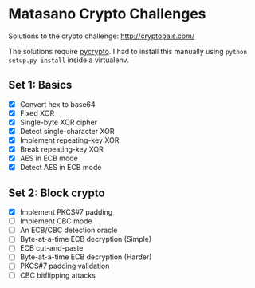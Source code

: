 Matasano Crypto Challenges
==========================

Solutions to the crypto challenge: http://cryptopals.com/

The solutions require [pycrypto](www.pycrypto.org). I had to install this manually using ```python setup.py install``` inside a virtualenv.

Set 1: Basics
-------------

- [x] Convert hex to base64
- [x] Fixed XOR
- [x] Single-byte XOR cipher
- [x] Detect single-character XOR
- [x] Implement repeating-key XOR
- [x] Break repeating-key XOR
- [x] AES in ECB mode
- [x] Detect AES in ECB mode

Set 2: Block crypto
-------------------

- [x] Implement PKCS#7 padding
- [ ] Implement CBC mode
- [ ] An ECB/CBC detection oracle
- [ ] Byte-at-a-time ECB decryption (Simple)
- [ ] ECB cut-and-paste
- [ ] Byte-at-a-time ECB decryption (Harder)
- [ ] PKCS#7 padding validation
- [ ] CBC bitflipping attacks
